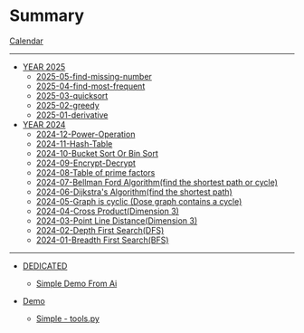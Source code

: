 # Summary

[Calendar](./calendar.md)

---

- [YEAR 2025]()
  - [2025-05-find-missing-number](./2025/05-find-missing-number.md)
  - [2025-04-find-most-frequent](./2025/04-find-most-frequent.md)
  - [2025-03-quicksort](./2025/03-quicksort.md)
  - [2025-02-greedy](./2025/02-greedy.md)
  - [2025-01-derivative](./2025/01-Derivative.md)
- [YEAR 2024]()
  - [2024-12-Power-Operation](./2024/12-Power-Operation.md)
  - [2024-11-Hash-Table](./2024/11-Hash-table.md)
  - [2024-10-Bucket Sort Or Bin Sort](./2024/10-BucketSort-or-BinSort.md)
  - [2024-09-Encrypt-Decrypt](./2024/09-Encrypt-Decrypt.md)
  - [2024-08-Table of prime factors](./2024/08-Table-of-prime-factors.md)
  - [2024-07-Bellman Ford Algorithm(find the shortest path or cycle)](./2024/07-Bellman-Ford-Algorithm.md)
  - [2024-06-Dijkstra's Algorithm(find the shortest path)](./2024/06-Dijkstra-algorithm.md)
  - [2024-05-Graph is cyclic (Dose graph contains a cycle)](./2024/05-graph-is-cyclic.md)
  - [2024-04-Cross Product(Dimension 3)](./2024/04-cross-product.md)
  - [2024-03-Point Line Distance(Dimension 3)](./2024/03-point-line-distance.md)
  - [2024-02-Depth First Search(DFS)](./2024/02-depth-first-search.md)
  - [2024-01-Breadth First Search(BFS)](./2024/01-breadth-first-search.md)

---

- [DEDICATED]()
  - [Simple Demo From Ai](./dedicated/simple_demo_from_ai.md)

- [Demo]()
  - [Simple - tools.py](./demos/tools.md)

